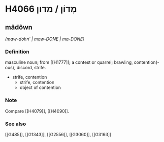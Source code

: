 # H4066 מָדוֹן / מדון

## mâdôwn

_(maw-dohn' | maw-DONE | ma-DONE)_

### Definition

masculine noun; from [[H1777]]; a contest or quarrel; brawling, contention(-ous), discord, strife.

- strife, contention
    - strife, contention
    - object of contention


### Note

Compare [[H4079]], [[H4090]].

### See also

[[G485]], [[G1343]], [[G2556]], [[G3060]], [[G3163]]

